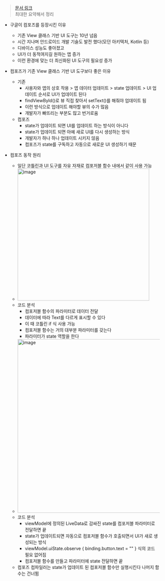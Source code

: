 > [문서 링크](https://developer.android.com/courses/pathways/jetpack-compose-for-android-developers-1)  
> 최대한 요약해서 정리

- 구글이 컴포즈를 등장시킨 이유
  - 기존 View 클래스 기반 UI 도구는 10년 넘음
  - 시간 지나며 안드로이드 개발 기술도 발전 했다(모던 아키텍처, Kotlin 등)
  - 디바이스 성능도 좋아졌고
  - UI가 더 동적여지길 원하는 앱 증가
  - 이런 환경에 맞는 더 최신화된 UI 도구의 필요성 증가

- 컴포즈가 기존 View 클래스 기반 UI 도구보다 좋은 이유
  - 기존
    - 사용자와 앱의 상호 작용 > 앱 데이터 업데이트 > state 업데이트 > UI 업데이트 순서로 UI가 업데이트 된다
    - findViewById()로 뷰 직접 찾아서 setText()를 해줘야 업데이트 됨
    - 이런 방식으로 업데이트 해야할 뷰의 수가 많음
    - 개발자가 빠뜨리는 부분도 많고 번거로움
  - 컴포즈
    - state가 업데이트 되면 UI를 업데이트 하는 방식이 아니다
    - state가 업데이트 되면 아예 새로 UI를 다시 생성하는 방식
    - 개발자가 하나 하나 업데이트 시키지 않음
    - 컴포즈가 state를 구독하고 자동으로 새로운 UI 생성하기 때문

- 컴포즈 동작 원리
  - 일단 코틀린과 UI 도구를 자유 자재로 컴포저블 함수 내에서 같이 사용 가능
  - <img width="422" alt="image" src="https://user-images.githubusercontent.com/31889335/201123291-b3d0daa3-776b-4ea9-a4af-7003c122a09a.png">
  - 코드 분석
    - 컴포저블 함수의 파라미터로 데이터 전달
    - 데이터에 따라 Text를 다르게 표시할 수 있다
    - 이 때 코틀린 if 식 사용 가능
    - 컴포저블 함수는 거의 대부분 파라미터를 갖는다
    - 파라미터가 state 역할을 한다
  - <img width="555" alt="image" src="https://user-images.githubusercontent.com/31889335/201123983-79b7343e-5ccf-4c92-a179-8ced80559eef.png">
  - 코드 분석
    - viewModel에 정의된 LiveData로 감싸진 state를 컴포저블 파라미터로 전달하면 끝
    - state가 업데이트되면 자동으로 컴포저블 함수가 호출되면서 UI가 새로 생성되는 방식
    - viewModel.uiState.observe { binding.button.text = "" } 식의 코드 필요 없어짐
    - 컴포저블 함수를 만들고 파라미터에 state 전달하면 끝
  - 컴포즈 컴파일러는 state가 업데이트 된 컴포저블 함수만 실행시킨다 나머지 함수는 건너뜀
